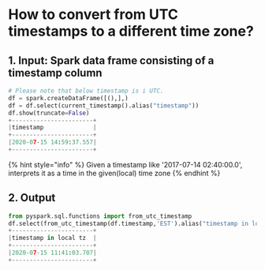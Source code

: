 # How to convert from UTC timestamps to a different time zone?

## 1.  Input:  Spark data frame consisting of a timestamp column 

```python
# Please note that below timestamp is i UTC.
df = spark.createDataFrame([(),],)
df = df.select(current_timestamp().alias("timestamp"))
df.show(truncate=False)
+-----------------------+
|timestamp              |
+-----------------------+
|2020-07-15 14:59:37.557|
+-----------------------+
```

{% hint style="info" %}
Given a timestamp like '2017-07-14 02:40:00.0', interprets it as a time in the given\(local\) time zone
{% endhint %}

## 2.  Output

```python
from pyspark.sql.functions import from_utc_timestamp
df.select(from_utc_timestamp(df.timestamp,'EST').alias("timestamp in local tz")).show(truncate=False)
+-----------------------+
|timestamp in local tz  |
+-----------------------+
|2020-07-15 11:41:03.707|
+-----------------------+
```

